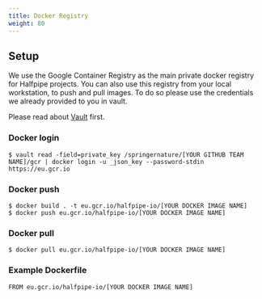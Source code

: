 ```yaml
---
title: Docker Registry
weight: 80
---
```


## Setup
We use the Google Container Registry as the main private docker registry for Halfpipe projects.
You can also use this registry from your local workstation, to push and pull images. To do so please use the credentials we already provided to you in vault.

Please read about [Vault](https://docs.halfpipe.io/docs/vault) first.

### Docker login
```
$ vault read -field=private_key /springernature/[YOUR GITHUB TEAM NAME]/gcr | docker login -u _json_key --password-stdin https://eu.gcr.io
```

### Docker push
```
$ docker build . -t eu.gcr.io/halfpipe-io/[YOUR DOCKER IMAGE NAME]
$ docker push eu.gcr.io/halfpipe-io/[YOUR DOCKER IMAGE NAME]
```

### Docker pull
```
$ docker pull eu.gcr.io/halfpipe-io/[YOUR DOCKER IMAGE NAME]
```

### Example Dockerfile
```
FROM eu.gcr.io/halfpipe-io/[YOUR DOCKER IMAGE NAME]
```
